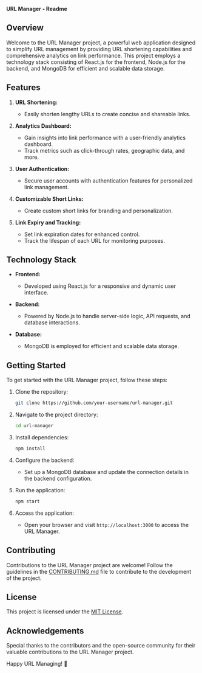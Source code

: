 **URL Manager - Readme**

## Overview

Welcome to the URL Manager project, a powerful web application designed to simplify URL management by providing URL shortening capabilities and comprehensive analytics on link performance. This project employs a technology stack consisting of React.js for the frontend, Node.js for the backend, and MongoDB for efficient and scalable data storage.

## Features

1. **URL Shortening:**
   - Easily shorten lengthy URLs to create concise and shareable links.

2. **Analytics Dashboard:**
   - Gain insights into link performance with a user-friendly analytics dashboard.
   - Track metrics such as click-through rates, geographic data, and more.

3. **User Authentication:**
   - Secure user accounts with authentication features for personalized link management.

4. **Customizable Short Links:**
   - Create custom short links for branding and personalization.

5. **Link Expiry and Tracking:**
   - Set link expiration dates for enhanced control.
   - Track the lifespan of each URL for monitoring purposes.

## Technology Stack

- **Frontend:**
  - Developed using React.js for a responsive and dynamic user interface.

- **Backend:**
  - Powered by Node.js to handle server-side logic, API requests, and database interactions.

- **Database:**
  - MongoDB is employed for efficient and scalable data storage.

## Getting Started

To get started with the URL Manager project, follow these steps:

1. Clone the repository:
   ```bash
   git clone https://github.com/your-username/url-manager.git
   ```

2. Navigate to the project directory:
   ```bash
   cd url-manager
   ```

3. Install dependencies:
   ```bash
   npm install
   ```

4. Configure the backend:
   - Set up a MongoDB database and update the connection details in the backend configuration.

5. Run the application:
   ```bash
   npm start
   ```

6. Access the application:
   - Open your browser and visit `http://localhost:3000` to access the URL Manager.

## Contributing

Contributions to the URL Manager project are welcome! Follow the guidelines in the [CONTRIBUTING.md](CONTRIBUTING.md) file to contribute to the development of the project.

## License

This project is licensed under the [MIT License](LICENSE).

## Acknowledgements

Special thanks to the contributors and the open-source community for their valuable contributions to the URL Manager project.

Happy URL Managing! 🚀